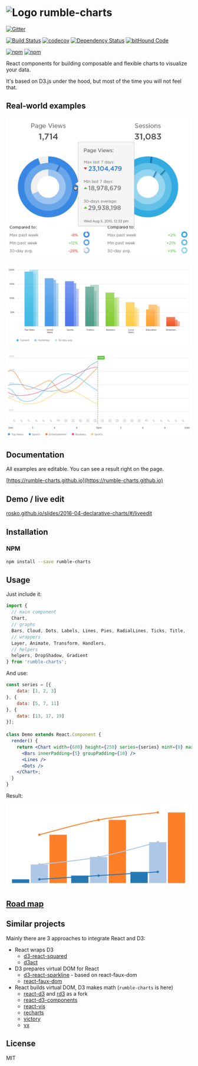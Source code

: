 # <img src="https://raw.githubusercontent.com/rumble-charts/rumble-charts/master/images/logo.png" alt="Logo" width="48" height="48" /> rumble-charts

[![Gitter](https://img.shields.io/gitter/room/nwjs/nw.js.svg)](https://gitter.im/rumble-charts/rumble-charts)

[![Build Status](https://travis-ci.org/rumble-charts/rumble-charts.svg)](https://travis-ci.org/rumble-charts/rumble-charts)
[![codecov](https://codecov.io/gh/rumble-charts/rumble-charts/branch/master/graph/badge.svg)](https://codecov.io/gh/rumble-charts/rumble-charts)
[![Dependency Status](https://david-dm.org/rumble-charts/rumble-charts.svg)](https://david-dm.org/rumble-charts/rumble-charts) 
[![bitHound Code](https://www.bithound.io/github/rumble-charts/rumble-charts/badges/code.svg)](https://www.bithound.io/github/rumble-charts/rumble-charts)

[![npm](https://img.shields.io/npm/v/rumble-charts.svg)](https://www.npmjs.com/package/rumble-charts)
[![npm](https://img.shields.io/npm/dm/rumble-charts.svg)](https://www.npmjs.com/package/rumble-charts)

React components for building composable and flexible charts to visualize your data. 

It's based on D3.js under the hood, but most of the time you will not feel that.

## Real-world examples

![Pie Charts](./docs/images/05.png)

![Bar Charts](./docs/images/07.png)

![Line Chart](./docs/images/03.png)

## Documentation

All examples are editable. You can see a result right on the page.

[https://rumble-charts.github.io](https://rumble-charts.github.io)

## Demo / live edit

[rosko.github.io/slides/2016-04-declarative-charts/#/liveedit](https://rosko.github.io/slides/2016-04-declarative-charts/#/liveedit)

## Installation

### NPM

```bash
npm install --save rumble-charts
```

## Usage

Just include it:

```javascript
import {
  // main component
  Chart, 
  // graphs
  Bars, Cloud, Dots, Labels, Lines, Pies, RadialLines, Ticks, Title,
  // wrappers
  Layer, Animate, Transform, Handlers,
  // helpers
  helpers, DropShadow, Gradient
} from 'rumble-charts';
```

And use:

```jsx
const series = [{
    data: [1, 2, 3]
}, {
    data: [5, 7, 11]
}, {
    data: [13, 17, 19]
}];

class Demo extends React.Component {
  render() {
    return <Chart width={600} height={250} series={series} minY={0} maxY={20}>
      <Bars innerPadding={5} groupPadding={10} />
      <Lines />
      <Dots />
    </Chart>;
  }
}
```

Result:

![Combined Chart](./docs/images/08.png)

## [Road map](ROADMAP.md)

## Similar projects 

Mainly there are 3 approaches to integrate React and D3:  

 - React wraps D3
    - [d3-react-squared](https://github.com/bgrsquared/d3-react-squared)  
    - [d3act](https://github.com/AnSavvides/d3act)
 - D3 prepares virtual DOM for React
    - [d3-react-sparkline](https://github.com/QubitProducts/d3-react-sparkline/) - based on react-faux-dom
    - [react-faux-dom](https://github.com/Olical/react-faux-dom)
 - React builds virtual DOM, D3 makes math (`rumble-charts` is here) 
    - [react-d3](https://github.com/esbullington/react-d3/) and [rd3](https://github.com/yang-wei/rd3) as a fork
    - [react-d3-components](https://github.com/codesuki/react-d3-components)
    - [react-vis](https://github.com/uber/react-vis)
    - [recharts](https://github.com/recharts/recharts)
    - [victory](https://github.com/FormidableLabs/victory)
    - [vx](https://github.com/hshoff/vx)

## License

MIT
